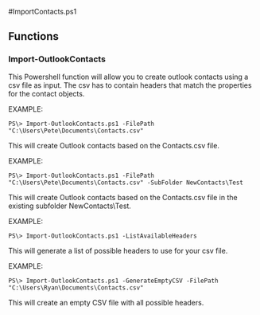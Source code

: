 #ImportContacts.ps1
## Functions
### Import-OutlookContacts
This Powershell function will allow you to create outlook contacts using a csv file as input. The csv has to contain headers that match the properties for the contact objects.

EXAMPLE:

`PS\> Import-OutlookContacts.ps1 -FilePath "C:\Users\Pete\Documents\Contacts.csv"`

This will create Outlook contacts based on the Contacts.csv file.

EXAMPLE:

`PS\> Import-OutlookContacts.ps1 -FilePath "C:\Users\Pete\Documents\Contacts.csv" -SubFolder NewContacts\Test`

This will create Outlook contacts based on the Contacts.csv file in the existing subfolder NewContacts\Test.

EXAMPLE:

`PS\> Import-OutlookContacts.ps1 -ListAvailableHeaders`

This will generate a list of possible headers to use for your csv file.

EXAMPLE:

`PS\> Import-OutlookContacts.ps1 -GenerateEmptyCSV -FilePath "C:\Users\Ryan\Documents\Contacts.csv"`

This will create an empty CSV file with all possible headers.

